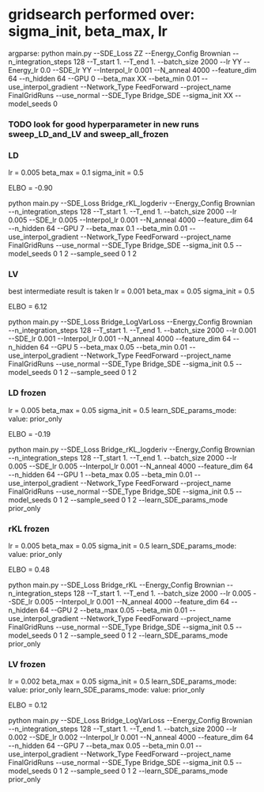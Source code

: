 # gridsearch performed over: sigma_init, beta_max, lr

argparse:
python main.py --SDE_Loss ZZ --Energy_Config Brownian --n_integration_steps 128 --T_start 1. --T_end 1. --batch_size 2000 --lr YY --Energy_lr 0.0 --SDE_lr YY --Interpol_lr 0.001 --N_anneal 4000 --feature_dim 64 --n_hidden 64 --GPU 0 --beta_max XX --beta_min 0.01 --use_interpol_gradient --Network_Type FeedForward --project_name FinalGridRuns --use_normal --SDE_Type Bridge_SDE --sigma_init XX --model_seeds 0


### TODO look for good hyperparameter in new runs sweep_LD_and_LV and sweep_all_frozen


### LD 
lr = 0.005
beta_max = 0.1
sigma_init = 0.5

ELBO = -0.90

python main.py --SDE_Loss Bridge_rKL_logderiv --Energy_Config Brownian --n_integration_steps 128 --T_start 1. --T_end 1. --batch_size 2000 --lr 0.005 --SDE_lr 0.005 --Interpol_lr 0.001 --N_anneal 4000 --feature_dim 64 --n_hidden 64 --GPU 7 --beta_max 0.1 --beta_min 0.01 --use_interpol_gradient --Network_Type FeedForward --project_name FinalGridRuns --use_normal --SDE_Type Bridge_SDE --sigma_init 0.5 --model_seeds 0 1 2 --sample_seed 0 1 2


### LV 
best intermediate result is taken
lr = 0.001
beta_max = 0.05
sigma_init = 0.5

ELBO = 6.12

python main.py --SDE_Loss Bridge_LogVarLoss --Energy_Config Brownian --n_integration_steps 128 --T_start 1. --T_end 1. --batch_size 2000 --lr 0.001 --SDE_lr 0.001 --Interpol_lr 0.001 --N_anneal 4000 --feature_dim 64 --n_hidden 64 --GPU 5 --beta_max 0.05 --beta_min 0.01 --use_interpol_gradient --Network_Type FeedForward --project_name FinalGridRuns --use_normal --SDE_Type Bridge_SDE --sigma_init 0.5 --model_seeds 0 1 2 --sample_seed 0 1 2

### LD frozen
lr = 0.005
beta_max = 0.05
sigma_init = 0.5
learn_SDE_params_mode:
value: prior_only

ELBO = -0.19

python main.py --SDE_Loss Bridge_rKL_logderiv --Energy_Config Brownian --n_integration_steps 128 --T_start 1. --T_end 1. --batch_size 2000 --lr 0.005 --SDE_lr 0.005 --Interpol_lr 0.001 --N_anneal 4000 --feature_dim 64 --n_hidden 64 --GPU 1 --beta_max 0.05 --beta_min 0.01 --use_interpol_gradient --Network_Type FeedForward --project_name FinalGridRuns --use_normal --SDE_Type Bridge_SDE --sigma_init 0.5 --model_seeds 0 1 2 --sample_seed 0 1 2 --learn_SDE_params_mode prior_only


### rKL frozen
lr = 0.005
beta_max = 0.05
sigma_init = 0.5
learn_SDE_params_mode:
value: prior_only

ELBO = 0.48

python main.py --SDE_Loss Bridge_rKL --Energy_Config Brownian --n_integration_steps 128 --T_start 1. --T_end 1. --batch_size 2000 --lr 0.005 --SDE_lr 0.005 --Interpol_lr 0.001 --N_anneal 4000 --feature_dim 64 --n_hidden 64 --GPU 2 --beta_max 0.05 --beta_min 0.01 --use_interpol_gradient --Network_Type FeedForward --project_name FinalGridRuns --use_normal --SDE_Type Bridge_SDE --sigma_init 0.5 --model_seeds 0 1 2 --sample_seed 0 1 2 --learn_SDE_params_mode prior_only

### LV frozen
lr = 0.002
beta_max = 0.05
sigma_init = 0.5
learn_SDE_params_mode:
value: prior_only
learn_SDE_params_mode:
value: prior_only

ELBO = 0.12

python main.py --SDE_Loss Bridge_LogVarLoss --Energy_Config Brownian --n_integration_steps 128 --T_start 1. --T_end 1. --batch_size 2000 --lr 0.002 --SDE_lr 0.002 --Interpol_lr 0.001 --N_anneal 4000 --feature_dim 64 --n_hidden 64 --GPU 7 --beta_max 0.05 --beta_min 0.01 --use_interpol_gradient --Network_Type FeedForward --project_name FinalGridRuns --use_normal --SDE_Type Bridge_SDE --sigma_init 0.5 --model_seeds 0 1 2 --sample_seed 0 1 2 --learn_SDE_params_mode prior_only

